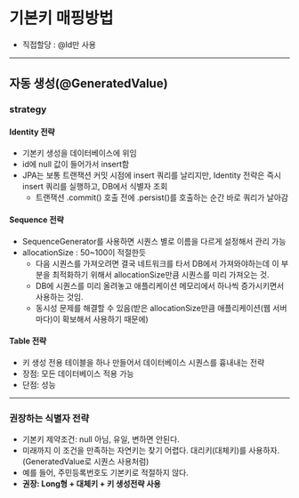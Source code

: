 # 기본키 매핑방법 
- 직접할당 : @Id만 사용
--- 
## 자동 생성(@GeneratedValue)
### strategy
#### Identity 전략 
- 기본키 생성을 데이터베이스에 위임
- id에 null 값이 들어가서 insert함
- JPA는 보통 트랜잭션 커밋 시점에 insert 쿼리를 날리지만, Identity 전략은 즉시 insert 쿼리를 실행하고, DB에서 식별자 조회
  - 트랜잭션 .commit() 호출 전에 .persist()를 호출하는 순간 바로 쿼리가 날아감  

#### Sequence 전략 
- SequenceGenerator를 사용하면 시퀀스 별로 이름을 다르게 설정해서 관리 가능
- allocationSize : 50~100이 적절한듯 
  - 다음 시퀀스를 가져오려면 결국 네트워크를 타서 DB에서 가져와야하는데 이 부분을 최적화하기 위해서 allocationSize만큼 시퀀스를 미리 가져오는 것.
  - DB에 시퀀스를 미리 올려놓고 애플리케이션 메모리에서 하나씩 증가시키면서 사용하는 것임.
  - 동시성 문제를 해결할 수 있음(받은 allocationSize만큼 애플리케이션(웹 서버마다)이 확보해서 사용하기 때문에)
   

#### Table 전략 
- 키 생성 전용 테이블을 하나 만들어서 데이터베이스 시퀀스를 흉내내는 전략
- 장점: 모든 데이터베이스 적용 가능 
- 단점: 성능

---
### 권장하는 식별자 전략 
- 기본키 제약조건: null 아님, 유일, 변하면 안된다. 
- 미래까지 이 조건을 만족하는 자연키는 찾기 어렵다. 대리키(대체키)를 사용하자.(GeneratedValue로 시퀀스 사용처럼)
- 예를 들어, 주민등록번호도 기본키로 적절하지 않다. 
- **권장: Long형 + 대체키 + 키 생성전략 사용**
 
 
  

